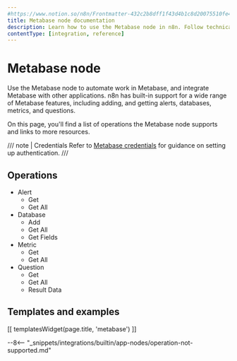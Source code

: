 ```yaml
---
#https://www.notion.so/n8n/Frontmatter-432c2b8dff1f43d4b1c8d20075510fe4
title: Metabase node documentation
description: Learn how to use the Metabase node in n8n. Follow technical documentation to integrate Metabase node into your workflows.
contentType: [integration, reference]
---
```


# Metabase node

Use the Metabase node to automate work in Metabase, and integrate Metabase with other applications. n8n has built-in support for a wide range of Metabase features, including adding, and getting alerts, databases, metrics, and questions. 

On this page, you'll find a list of operations the Metabase node supports and links to more resources.

/// note | Credentials
Refer to [Metabase credentials](/integrations/builtin/credentials/metabase.md) for guidance on setting up authentication. 
///

## Operations

* Alert
    * Get
    * Get All
* Database
    * Add
    * Get All
    * Get Fields
* Metric
    * Get
    * Get All
* Question
    * Get
    * Get All
    * Result Data

## Templates and examples

<!-- see https://www.notion.so/n8n/Pull-in-templates-for-the-integrations-pages-37c716837b804d30a33b47475f6e3780 -->
[[ templatesWidget(page.title, 'metabase') ]]

--8<-- "_snippets/integrations/builtin/app-nodes/operation-not-supported.md"
